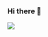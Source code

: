 ### Hi there 👋



<img align="center" src="https://github-readme-stats.vercel.app/api/top-langs/?username=thma&layout=compact&theme=dark&hide=javascript,html,python"/>
</a>

<!--
**thma/thma** is a ✨ _special_ ✨ repository because its `README.md` (this file) appears on your GitHub profile.

Here are some ideas to get you started:

- 🔭 I’m currently working on ...
- 🌱 I’m currently learning ...
- 👯 I’m looking to collaborate on ...
- 🤔 I’m looking for help with ...
- 💬 Ask me about ...
- 📫 How to reach me: ...
- 😄 Pronouns: ...
- ⚡ Fun fact: ...
-->
